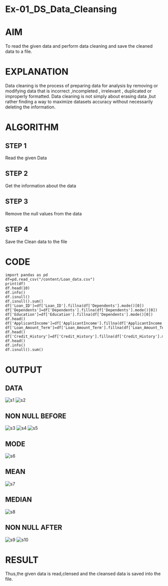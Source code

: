 # Ex-01_DS_Data_Cleansing
# AIM
To read the given data and perform data cleaning and save the cleaned data to a file.

# EXPLANATION
Data cleaning is the process of preparing data for analysis by removing or modifying data that is incorrect ,incompleted , irrelevant , duplicated or improperly formatted. Data cleaning is not simply about erasing data ,but rather finding a way to maximize datasets accuracy without necessarily deleting the information.

# ALGORITHM
## STEP 1
Read the given Data

## STEP 2
Get the information about the data

## STEP 3
Remove the null values from the data

## STEP 4
Save the Clean data to the file

# CODE
```
import pandas as pd
df=pd.read_csv("/content/Loan_data.csv")
print(df)
df.head(10)
df.info()
df.isnull()
df.isnull().sum()
df['Loan_ID']=df['Loan_ID'].fillna(df['Dependents'].mode()[0])
df['Dependents']=df['Dependents'].fillna(df['Dependents'].mode()[0])
df['Education']=df['Education'].fillna(df['Dependents'].mode()[0])
df.head()
df['ApplicantIncome']=df['ApplicantIncome'].fillna(df['ApplicantIncome'].mean())
df['Loan_Amount_Term']=df['Loan_Amount_Term'].fillna(df['Loan_Amount_Term'].mean())
df.head()
df['Credit_History']=df['Credit_History'].fillna(df['Credit_History'].median())
df.head()
df.info()
df.isnull().sum()
```

# OUTPUT

## DATA

![s1](https://user-images.githubusercontent.com/128135934/227517269-7dc23806-cd13-4b55-88a0-d79fa6f165de.png)
![s2](https://user-images.githubusercontent.com/128135934/227517350-101f12cd-b278-4f67-bab2-c939d321c345.png)

## NON NULL BEFORE

![s3](https://user-images.githubusercontent.com/128135934/227517421-fc6781b0-3430-451f-b161-87d27665f6d4.png)
![s4](https://user-images.githubusercontent.com/128135934/227517473-1253759e-6e3a-47df-bd9b-8ed99fb04d7c.png)
![s5](https://user-images.githubusercontent.com/128135934/227517506-f7de5874-d18e-40f7-b984-398227b52449.png)

## MODE

![s6](https://user-images.githubusercontent.com/128135934/227517638-9241c19d-d900-403b-81c2-733827b7d3fd.png)

## MEAN

![s7](https://user-images.githubusercontent.com/128135934/227517701-64675474-98ce-4f5d-b36a-3bb8eab288ff.png)

## MEDIAN

![s8](https://user-images.githubusercontent.com/128135934/227517756-c027e2d9-a8f2-4d4b-845e-4715388eddac.png)

## NON NULL AFTER

![s9](https://user-images.githubusercontent.com/128135934/227517837-f8c13125-0f85-4fdf-92bc-4375ed8876ab.png)
![s10](https://user-images.githubusercontent.com/128135934/227517856-226d6649-21a5-4c29-9786-55e55dc2533e.png)

# RESULT
Thus,the given data is read,clensed and the cleansed data is saved into the file.

